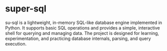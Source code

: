 # super-sql
su-sql is a lightweight, in-memory SQL-like database engine implemented in Python. It supports basic SQL operations and provides a simple, interactive shell for querying and managing data. The project is designed for learning, experimentation, and practicing database internals, parsing, and query execution.

